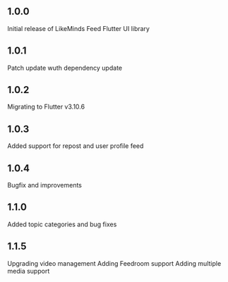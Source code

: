 ## 1.0.0

Initial release of LikeMinds Feed Flutter UI library

## 1.0.1

Patch update wuth dependency update

## 1.0.2

Migrating to Flutter v3.10.6

## 1.0.3

Added support for repost and user profile feed

## 1.0.4

Bugfix and improvements

## 1.1.0

Added topic categories and bug fixes

## 1.1.5

Upgrading video management
Adding Feedroom support
Adding multiple media support
